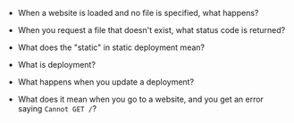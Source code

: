 * When a website is loaded and no file is specified, what happens?

* When you request a file that doesn't exist, what status code is returned?

* What does the "static" in static deployment mean?

* What is deployment?

* What happens when you update a deployment?

* What does it mean when you go to a website, and you get an error saying `Cannot GET /`?
